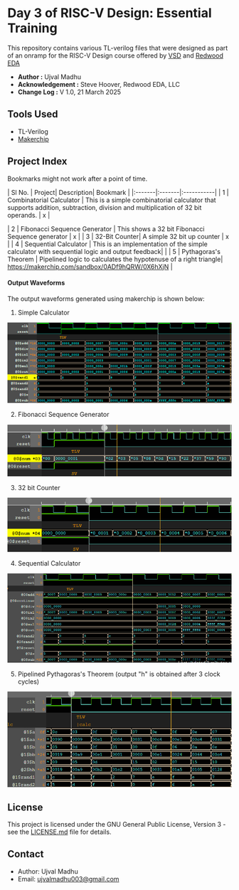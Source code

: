 # Day 3 of RISC-V Design: Essential Training

This repository contains various TL-verilog files that were designed as part of an onramp for the RISC-V Design course offered by [VSD](https://vlsisystemdesign.com) and [Redwood EDA](https://www.redwoodeda.com)


- **Author :** Ujval Madhu
- **Acknowledgement :** Steve Hoover, Redwood EDA, LLC
- **Change Log :**  V 1.0, 21 March 2025


## Tools Used
- TL-Verilog
- [Makerchip](https://www.makerchip.com)

## Project Index

Bookmarks might not work after a point of time.


|  Sl No. | Project| Description| Bookmark |
|:-------|:-------|:-----------|
| 1 | Combinatorial Calculator | This is a simple combinatorial calculator that supports addition, subtraction, division and multiplication of 32 bit operands. | x |



| 2 | Fibonacci Sequence Generator  | This shows a 32 bit Fibonacci Sequence generator | x |
| 3 | 32-Bit Counter| A simple 32 bit up counter | x |
| 4 | Sequential Calculator | This is an implementation of the simple calculator with sequential logic and output feedback| |
| 5 | Pythagoras's Theorem | Pipelined logic to calculates the hypotenuse of a right triangle| https://makerchip.com/sandbox/0ADf9hQRW/0X6hXjN |



#### Output Waveforms

The output waveforms generated using makerchip is shown below:


1. Simple Calculator
<p>
    <img = src = "./Figures/cb_calc_waveform.PNG">
</p>

2. Fibonacci Sequence Generator
<p>
    <img = src = "./Figures/fib_gen_waveform.png">
</p>

3. 32 bit Counter
<p>
    <img = src = "./Figures/counter_waveform.png">
</p>

4. Sequential Calculator
<p>
    <img = src = "./Figures/seq_calc_waveform.png">
</p>

5. Pipelined Pythagoras's Theorem (output "h" is obtained after 3 clock cycles)
<p>
    <img = src = "./Figures/pythagoras_waveform.png">
</p>

## License

This project is licensed under the GNU General Public License, Version 3 - see the [LICENSE.md](../LICENSE.md) file for details.

## Contact

- Author: Ujval Madhu
- Email: ujvalmadhu003@gmail.com